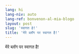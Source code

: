 ```yaml
---
lang: hi
lang-niv: auto
lang-ref: bonvenon-al-mia-blogo
layout: post
slug: 'स्वागत हे!'
title: 'मेरे ब्लॉग पर स्वागत है!'
---
```


मेरे ब्लॉग पर स्वागत है!
